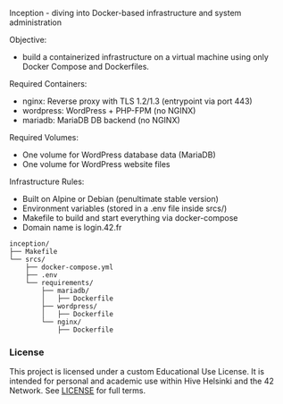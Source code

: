 Inception - diving into Docker-based infrastructure and system administration

Objective:
- build a containerized infrastructure on a virtual machine using only Docker Compose and Dockerfiles.


Required Containers:
- nginx: Reverse proxy with TLS 1.2/1.3 (entrypoint via port 443)
- wordpress: WordPress + PHP-FPM (no NGINX)
- mariadb: MariaDB DB backend (no NGINX)


Required Volumes:
- One volume for WordPress database data (MariaDB)
- One volume for WordPress website files

Infrastructure Rules:
- Built on Alpine or Debian (penultimate stable version)
- Environment variables (stored in a .env file inside srcs/)
- Makefile to build and start everything via docker-compose
- Domain name is login.42.fr

```
inception/
├── Makefile
└── srcs/
    ├── docker-compose.yml
    ├── .env
    └── requirements/
        ├── mariadb/
        │   ├── Dockerfile
        ├── wordpress/
        │   ├── Dockerfile
        └── nginx/
            ├── Dockerfile
```

### License

This project is licensed under a custom Educational Use License. It is intended 
for personal and academic use within Hive Helsinki and the 42 Network. See [LICENSE](./LICENSE) for full terms.
